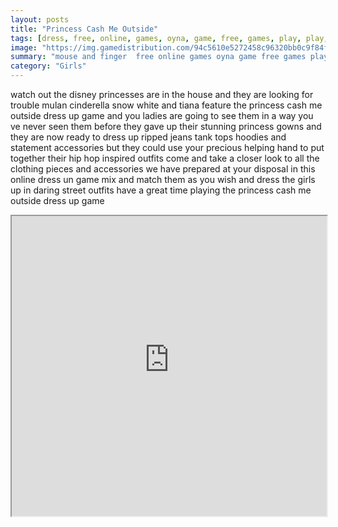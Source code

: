 ```yaml
---
layout: posts
title: "Princess Cash Me Outside"
tags: [dress, free, online, games, oyna, game, free, games, play, play, games]
image: "https://img.gamedistribution.com/94c5610e5272458c96320bb0c9f84fcd.jpg"
summary: "mouse and finger  free online games oyna game free games play play games"
category: "Girls"
---
```


watch out the disney princesses are in the house and they are looking for trouble mulan cinderella snow white and tiana feature the princess cash me outside dress up game and you ladies are going to see them in a way you ve never seen them before they gave up their stunning princess gowns and they are now ready to dress up ripped jeans tank tops hoodies and statement accessories but they could use your precious helping hand to put together their hip hop inspired outfits come and take a closer look to all the clothing pieces and accessories we have prepared at your disposal in this online dress un game mix and match them as you wish and dress the girls up in daring street outfits have a great time playing the princess cash me outside dress up game

<iframe width="100%" height="480px;" src="https://html5.gamedistribution.com/94c5610e5272458c96320bb0c9f84fcd/"></iframe>